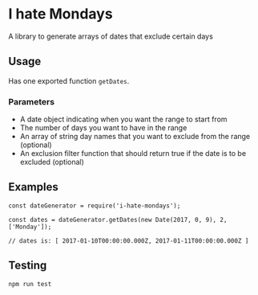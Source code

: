 # I hate Mondays

A library to generate arrays of dates that exclude certain days

## Usage

Has one exported function `getDates`.

### Parameters

* A date object indicating when you want the range to start from
* The number of days you want to have in the range
* An array of string day names that you want to exclude from the range (optional)
* An exclusion filter function that should return true if the date is to be excluded (optional)

## Examples

```
const dateGenerator = require('i-hate-mondays');

const dates = dateGenerator.getDates(new Date(2017, 0, 9), 2, ['Monday']);

// dates is: [ 2017-01-10T00:00:00.000Z, 2017-01-11T00:00:00.000Z ]

```

## Testing

`npm run test`
